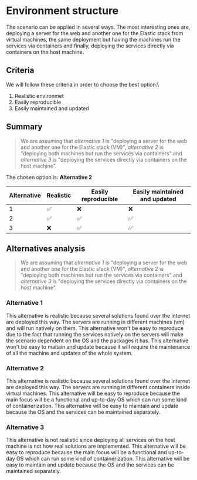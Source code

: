 # Environment structure

The scenario can be applied in several ways. The most interesting ones are, deploying a server for the web and another one for the Elastic stack from virtual machines, the same deployment but having the machines run the services via containers and finally, deploying the services directly via containers on the host machine.

## Criteria
We will follow these criteria in order to choose the best option:\
1. Realistic environmet
2. Easily reproducible
3. Easily maintained and updated


## Summary

>We are assuming that *alternative 1* is "deploying a server for the web and another one for the Elastic stack (VM)", *alternative 2* is "deploying both machines but run the services via containers" and *alternative 3* is "deploying the services directly via containers on the host machine".

The chosen option is: **Alternative 2**

| Alternative | Realistic | Easily reproducible | Easily maintained and updated |
|-------------|-----------|---------------------|-------------------------------|
| 1 | :white_check_mark: | :x: | :x: |
| 2 | :white_check_mark: | :white_check_mark: | :white_check_mark: |
| 3 | :x: | :white_check_mark: | :white_check_mark: |


## Alternatives analysis
>We are assuming that *alternative 1* is "deploying a server for the web and another one for the Elastic stack (VM)", *alternative 2* is "deploying both machines but run the services via containers" and *alternative 3* is "deploying the services directly via containers on the host machine".

### Alternative 1
This alternative is realistic because several solutions found over the internet are deployed this way. The servers are running in different machines (vm) and will run natively on them.
This alternative won't be easy to reproduce due to the fact that running the services natively on the servers will make the scenario dependent on the OS and the packages it has.
This alternative won't be easy to maitain and update because it will require the maintenance of all the machine and updates of the whole system.

### Alternative 2
This alternative is realistic because several solutions found over the internet are deployed this way. The servers are running in different containers inside virtual machines.
This alternative will be easy to reproduce because the main focus will be a functional and up-to-day OS which can run some kind of containerization.
This alternative will be easy to maintain and update because the OS and the services can be maintained separately.

### Alternative 3
This alternative is not realistic since deploying all services on the host machine is not how real solutions are implemented.
This alternative will be easy to reproduce because the main focus will be a functional and up-to-day OS which can run some kind of containerization.
This alternative will be easy to maintain and update because the OS and the services can be maintained separately.

